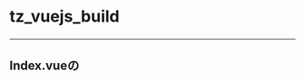 ### 
# tz_vuejs_build
### 

---

## Index.vueの<script>部分での書き方とindex.htmlの<script>部分での書き方

には、いくつかの重要な違いがあります。これらの違いは、主にVueコンポーネントの仕組みと通常のJavaScriptファイルの違いから生じています。

# Index.vue の <script> 部分の書き方
```
<script>
export default {
  methods: {
    startColorChangeInterval() {
      clearInterval(this.intervalId);
      this.currentIndex = 0;
      this.intervalId = setInterval(this.changeColor, 1000);
    },
};
</script>
```
### 特徴:
```
Vueコンポーネント: このコードはVueコンポーネントの一部であり、Vueのオブジェクト構文を使用しています。dataメソッド、methodsオブジェクトなどが含まれています。
再活動データ: dataメソッドで返されるオブジェクト内の変数は、コンポーネントインスタンスごとに独立しています（this.intervalId、this.currentIndex）。
thisの利用: メソッド内でthisを使用して、インスタンスのデータプロパティや他のメソッドにアクセスします。
```
# index.html の <script> 部分の書き方
```
  <script>
    function startColorChangeInterval() {
      clearInterval(intervalId);
      currentIndex = 0;
      intervalId = setInterval(changeColor, 1000);
    }
  </script>

```
### 特徴:
```
グローバルスコープ: 変数intervalIdやcurrentIndexはグローバルスコープにあり、ページ全体で共有されます。
関数宣言: 通常のJavaScript関数として宣言されています（functionキーワード）。
thisの利用なし: グローバルスコープの変数に直接アクセスするため、thisは使用されていません。
```
# なぜ違うのか？

### コンポーネントベース vs グローバルスコープ:
```
Index.vue: Vue.jsのコンポーネントシステムを使用しているため、データやメソッドはコンポーネントインスタンスに関連付けられています。これにより、データのカプセル化と再利用性が向上します。
index.html: 通常のHTMLファイルでは、スクリプトはグローバルスコープで実行されます。これは、小規模なスクリプトや単純なページには便利ですが、スコープの管理が難しくなることがあります。
```
### this の使用:
```
Index.vue: thisはVueコンポーネントのインスタンスを指し、コンポーネントのデータやメソッドにアクセスするために使用されます。
index.html: グローバルスコープのため、thisを使用する必要はなく、直接変数にアクセスします。
```
### 構造と可読性:
```
Index.vue: Vueコンポーネントは、HTML、JavaScript、CSSを1つのファイルにまとめて管理しやすくし、コードの可読性と再利用性を向上させます。
index.html: 通常のHTMLファイルは、スクリプトが他のHTMLやCSSから分離されているため、特定の部分を理解するためにファイル全体を確認する必要があります。
```
# まとめ
これらの違いは、Vue.jsのコンポーネントベースのアーキテクチャと、通常のJavaScriptファイルのグローバルスコープによる動作の違いに起因しています。Vue.jsを使用することで、データのカプセル化や再利用性が向上し、大規模なアプリケーションでも管理が容易になります。
